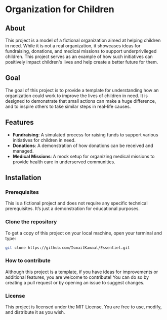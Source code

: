 # Organization for Children

## About
This project is a model of a fictional organization aimed at helping children in need. While it is not a real organization, it showcases ideas for fundraising, donations, and medical missions to support underprivileged children. This project serves as an example of how such initiatives can positively impact children's lives and help create a better future for them.

## Goal
The goal of this project is to provide a template for understanding how an organization could work to improve the lives of children in need. It is designed to demonstrate that small actions can make a huge difference, and to inspire others to take similar steps in real-life causes.

## Features
- **Fundraising**: A simulated process for raising funds to support various initiatives for children in need.
- **Donations**: A demonstration of how donations can be received and managed.
- **Medical Missions**: A mock setup for organizing medical missions to provide health care in underserved communities.
  
## Installation

### Prerequisites
This is a fictional project and does not require any specific technical prerequisites. It’s just a demonstration for educational purposes.

### Clone the repository
To get a copy of this project on your local machine, open your terminal and type:

```bash
git clone https://github.com/IsmailKamaal/Essentiel.git
```
### How to contribute
Although this project is a template, if you have ideas for improvements or additional features, you are welcome to contribute! You can do so by creating a pull request or by opening an issue to suggest changes.

### License
This project is licensed under the MIT License. You are free to use, modify, and distribute it as you wish.


